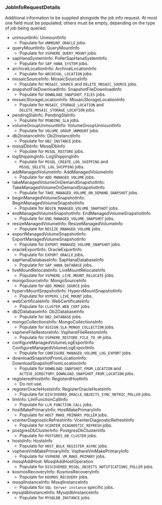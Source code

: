 ### JobInfoRequestDetails
Additional information to be supplied alongside the job info request.
At most one field must be populated; others must be empty, depending
on the type of job being queried.

- unmountInfo: UnmountInfo
  - Populate for `UNMOUNT_ORACLE` jobs.
- queryMountInfo: QueryMountInfo
  - Populate for `VSPHERE_QUERY_MOUNT` jobs.
- sapHanaSystemInfo: PollerSapHanaSystemInfo
  - Populate for `SAP_HANA_SYSTEM` jobs.
- archivalLocationInfo: ArchivalLocationInfo
  - Populate for `ARCHIVAL_LOCATION` jobs.
- mosaicSourceInfo: MosaicSourceInfo
  - Populate for `MOSAIC_SOURCE` and `DELETE_MOSAIC_SOURCE` jobs.
- snapshotFileDownloadInfo: SnapshotFileDownloadInfo
  - Populate for `DOWNLOAD_SNAPSHOT_FILES` jobs.
- mosaicStorageLocationInfo: MosaicStorageLocationInfo
  - Populate for `MOSAIC_STORAGE_LOCATION`
and `DELETE_MOSAIC_STORAGE_LOCATION` jobs.
- pendingSlaInfo: PendingSlaInfo
  - Populate for `PENDING_SLA` jobs.
- volumeGroupUnmountInfo: VolumeGroupUnmountInfo
  - Populate for `VOLUME_GROUP_UNMOUNT` jobs.
- db2InstanceInfo: Db2InstanceInfo
  - Populate for `DB2_INSTANCE` jobs.
- mssqlDbInfo: MssqlDbInfo
  - Populate for `MSSQL_RESTORE` jobs.
- logShippingInfo: LogShippingInfo
  - Populate for `MSSQL_CREATE_LOG_SHIPPING`
and `MSSQL_DELETE_LOG_SHIPPING` jobs.
- addManagedVolumeInfo: AddManagedVolumeInfo
  - Populate for `ADD_MANAGED_VOLUME` jobs.
- takeManagedVolumeOnDemandSnapshotInfo: TakeManagedVolumeOnDemandSnapshotInfo
  - Populate for `TAKE_MANAGED_VOLUME_ON_DEMAND_SNAPSHOT` jobs.
- beginManagedVolumeSnapshotInfo: BeginManagedVolumeSnapshotInfo
  - Populate for `BEGIN_MANAGED_VOLUME_SNAPSHOT` jobs.
- endManagedVolumeSnapshotInfo: EndManagedVolumeSnapshotInfo
  - Populate for `END_MANAGED_VOLUME_SNAPSHOT` jobs.
- resizeManagedVolumeInfo: ResizeManagedVolumeInfo
  - Populate for `RESIZE_MANAGED_VOLUME` jobs.
- exportManagedVolumeSnapshotInfo: ExportManagedVolumeSnapshotInfo
  - Populate for `EXPORT_MANAGED_VOLUME_SNAPSHOT` jobs.
- oracleExportInfo: OracleExportInfo
  - Populate for `EXPORT_ORACLE` jobs.
- sapHanaDatabaseInfo: SapHanaDatabaseInfo
  - Populate for `SAP_HANA_DATABASE` jobs.
- liveMountRelocateInfo: LiveMountRelocateInfo
  - Populate for `VSPHERE_LIVE_MOUNT_RELOCATE` jobs.
- mongoSourceInfo: MongoSourceInfo
  - Populate for `ADD_MONGO_SOURCE` jobs.
- hypervMountSnapshotInfo: HypervMountSnapshotInfo
  - Populate for `HYPERV_LIVE_MOUNT` jobs.
- webCertificateInfo: WebCertificateInfo
  - Populate for `CLUSTER_WEB_CERT` jobs.
- db2DatabaseInfo: Db2DatabaseInfo
  - Populate for `DB2_DATABASE` jobs.
- mongoCollectionsInfo: MongoCollectionsInfo
  - Populate for `ASSIGN_SLA_MONGO_COLLECTION` jobs.
- vsphereFileRestoreInfo: VsphereFileRestoreInfo
  - Populate for `VSPHERE_RESTORE_FILE_TO_VM` jobs.
- configureManagedVolumeLogExportInfo: ConfigureManagedVolumeLogExportInfo
  - Populate for `CONFIGURE_MANAGED_VOLUME_LOG_EXPORT` jobs.
- downloadSnapshotFromLocationInfo: DownloadSnapshotFromLocationInfo
  - Populate for `DOWNLOAD_SNAPSHOT_FROM_LOCATION`
and `ACTIVE_DIRECTORY_DOWNLOAD_SNAPSHOT_FROM_LOCATION` jobs.
- registeredHostInfo: RegisterdHostInfo
  - Do not use.
- registerOracleHostsInfo: RegisterOracleHostsInfo
  - Populate for `DISCOVERED_ORACLE_OBJECTS_SYNC_METRIC_POLLER` jobs.
- llmInfo: LlmFunctionCallInfo
  - Populate for `LLM_FUNCTION_CALL` jobs.
- hostMakePrimaryInfo: HostMakePrimaryInfo
  - Populate for `HOST_MAKE_PRIMARY_POLLER` jobs.
- vcenterDiagnosticRefreshInfo: VcenterDiagnosticRefreshInfo
  - Populate for `VCENTER_DIAGNOSTIC_REFRESH` jobs.
- postgresDbClusterInfo: PostgresDbClusterInfo
  - Populate for `POSTGRES_DB_CLUSTER` jobs.
- hostsInfo: HostsInfo
  - Populate for `HOST_BULK_REGISTER_ASYNC` jobs.
- vsphereVmMakePrimaryInfo: VsphereVmMakePrimaryInfo
  - Populate for `VSPHERE_VM_MAKE_PRIMARY` jobs.
- mssqlAddHost: MssqlAddHostOperation
  - Populate for `DISCOVERED_MSSQL_OBJECTS_NOTIFICATIONS_POLLER` jobs.
- kosmosRecoveryInfo: KosmosRecoveryInfo
  - Populate for `KOSMOS_RECOVERY` jobs.
- mssqlInstanceInfo: MssqlInstanceInfo
  - Populate for `SQL Server instance` specific jobs.
- mysqldbInstanceInfo: MysqldbInstanceInfo
  - Populate for `MYSQLDB_INSTANCE` jobs.
